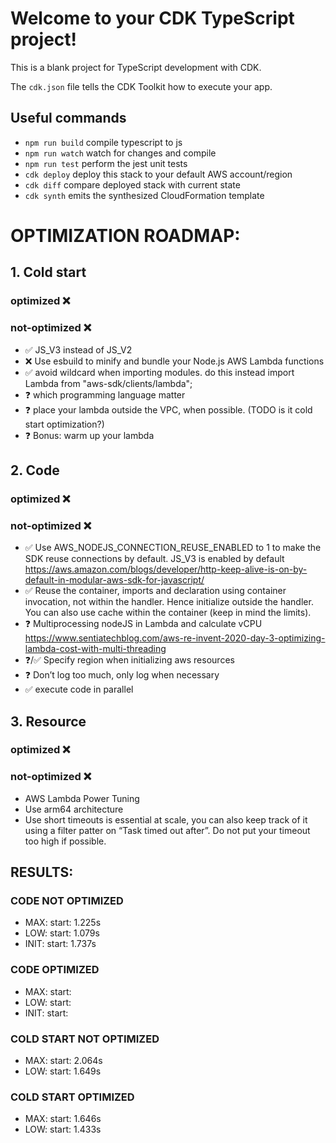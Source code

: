 # Welcome to your CDK TypeScript project!

This is a blank project for TypeScript development with CDK.

The `cdk.json` file tells the CDK Toolkit how to execute your app.

## Useful commands

 * `npm run build`   compile typescript to js
 * `npm run watch`   watch for changes and compile
 * `npm run test`    perform the jest unit tests
 * `cdk deploy`      deploy this stack to your default AWS account/region
 * `cdk diff`        compare deployed stack with current state
 * `cdk synth`       emits the synthesized CloudFormation template

# OPTIMIZATION ROADMAP:

## 1. Cold start
### optimized ❌
### not-optimized ❌
* ✅ JS_V3 instead of JS_V2
* ❌ Use esbuild to minify and bundle your Node.js AWS Lambda functions
* ✅ avoid wildcard when importing modules. do this instead import Lambda from "aws-sdk/clients/lambda";
* ❓ which programming language matter
* ❓ place your lambda outside the VPC, when possible. (TODO is it cold start optimization?)
* ❓ Bonus: warm up your lambda


## 2. Code
### optimized ❌
### not-optimized ❌
* ✅ Use AWS_NODEJS_CONNECTION_REUSE_ENABLED to 1 to make the SDK reuse connections by default. JS_V3 is enabled by default https://aws.amazon.com/blogs/developer/http-keep-alive-is-on-by-default-in-modular-aws-sdk-for-javascript/
* ✅ Reuse the container, imports and declaration using container invocation, not within the handler. Hence initialize outside the handler. You can also use cache within the container (keep in mind the limits).
* ❓ Multiprocessing nodeJS in Lambda and calculate vCPU https://www.sentiatechblog.com/aws-re-invent-2020-day-3-optimizing-lambda-cost-with-multi-threading
* ❓/✅ Specify region when initializing aws resources
* ❓ Don’t log too much, only log when necessary
* ✅ execute code in parallel 


## 3. Resource
### optimized ❌
### not-optimized ❌
* AWS Lambda Power Tuning
* Use arm64 architecture
* Use short timeouts is essential at scale, you can also keep track of it using a filter patter on “Task timed out after”. Do not put your timeout too high if possible.


## RESULTS:
### CODE NOT OPTIMIZED
* MAX: start: 1.225s
* LOW: start: 1.079s
* INIT: start: 1.737s

### CODE OPTIMIZED
* MAX: start: 
* LOW: start: 
* INIT: start: 

### COLD START NOT OPTIMIZED
* MAX: start: 2.064s
* LOW: start: 1.649s


### COLD START OPTIMIZED
* MAX: start: 1.646s
* LOW: start: 1.433s